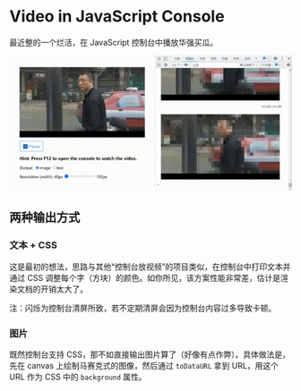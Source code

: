 # Video in JavaScript Console
最近整的一个烂活，在 JavaScript 控制台中播放华强买瓜。

![screen record](./assets/screen-record.gif)

## 两种输出方式
### 文本 + CSS

这是最初的想法，思路与其他“控制台放视频”的项目类似，在控制台中打印文本并通过 CSS 调整每个字（方块）的颜色。如你所见，该方案性能非常差，估计是渲染文档的开销太大了。

注：闪烁为控制台清屏所致，若不定期清屏会因为控制台内容过多导致卡顿。

### 图片
既然控制台支持 CSS，那不如直接输出图片算了（好像有点作弊）。具体做法是，先在 canvas 上绘制马赛克式的图像，然后通过 `toDataURL` 拿到 URL，用这个 URL 作为 CSS 中的 `background` 属性。
